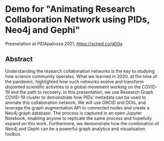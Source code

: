 # Demo for "Animating Research Collaboration Network using PIDs, Neo4j and Gephi"
Presnetation at PIDApalooza 2021, https://sched.co/gD0x

## Abstract
Understanding the research collaboration networks is the key to studying how science community operates. What we learned in 2020, at the time of the pandemic, highlighted how such networks evolve and transform disjointed scientific activities to a global movement working on the COVID-19 and the path to recovery. In this presentation, we use Research Graph COVID-19 cluster to demonstrate how PIDs' metadata can be used to animate this collaboration network. We will use ORCID and DOIs, and leverage the graph augmentation API to connected nodes and create a Neo4j graph database. The process is captured in an open Jupyter Notebook, enabling anyone to replicate the same process and hopefully expand on this work.  Furthermore, we demonstrate how the combination of Neo4j and Gephi can be a powerful graph analytics and visualisation toolbox. 


